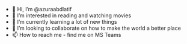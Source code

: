 - 👋 Hi, I’m @azuraabdlatif
- 👀 I’m interested in reading and watching movies
- 🌱 I’m currently learning a lot of new things
- 💞️ I’m looking to collaborate on how to make the world a better place
- 📫 How to reach me - find me on MS Teams

<!---
azuraabdlatif/azuraabdlatif is a ✨ special ✨ repository because its `README.md` (this file) appears on your GitHub profile.
You can click the Preview link to take a look at your changes.
--->
